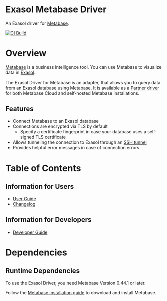 # Exasol Metabase Driver

An Exasol driver for [Metabase](https://www.metabase.com).

[![CI Build](https://github.com/exasol/metabase-driver/actions/workflows/ci-build.yml/badge.svg)](https://github.com/exasol/metabase-driver/actions/workflows/ci-build.yml)

# Overview

[Metabase](https://www.metabase.com/) is a business intelligence tool. You can use Metabase to visualize data in [Exasol](https://www.exasol.com).

The Exasol Driver for Metabase is an adapter, that allows you to query data from an Exasol database using Metabase. It is available as a [Partner driver](https://www.metabase.com/docs/latest/developers-guide/partner-and-community-drivers#partner-drivers) for both Metabase Cloud and self-hosted Metabase installations.

## Features

* Connect Metabase to an Exasol database
* Connections are encrypted via TLS by default
  * Specify a certificate fingerprint in case your database uses a self-signed TLS certificate
* Allows tunneling the connection to Exasol through an [SSH tunnel](./doc/user_guide/user_guide.md#connecting-through-an-ssh-tunnel)
* Provides helpful error messages in case of connection errors

# Table of Contents

## Information for Users

* [User Guide](doc/user_guide/user_guide.md)
* [Changelog](doc/changes/changelog.md)

## Information for Developers

* [Developer Guide](doc/developer_guide/developer_guide.md)

# Dependencies

## Runtime Dependencies

To use the Exasol Driver, you need Metabase Version 0.44.1 or later.

Follow the [Metabase installation guide](https://www.metabase.com/docs/latest/operations-guide/installing-metabase.html) to download and install Metabase.
